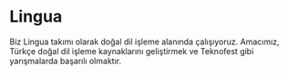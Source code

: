 # Lingua
Biz Lingua takımı olarak doğal dil işleme alanında çalışıyoruz. Amacımız, Türkçe doğal dil işleme kaynaklarını geliştirmek ve Teknofest gibi yarışmalarda başarılı olmaktır.

